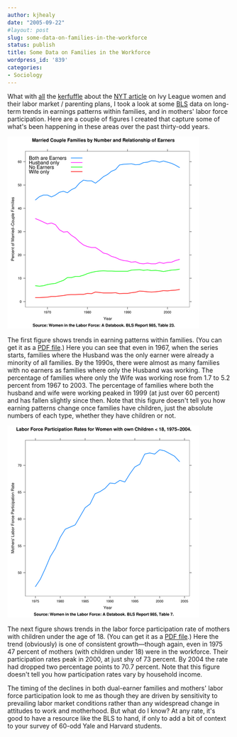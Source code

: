 ```yaml
---
author: kjhealy
date: "2005-09-22"
#layout: post
slug: some-data-on-families-in-the-workforce
status: publish
title: Some Data on Families in the Workforce
wordpress_id: '839'
categories:
- Sociology
---
```


What with [all](http://crookedtimber.org/2005/09/21/selecting-future-moms/) the [kerfuffle](http://crookedtimber.org/2005/09/20/mommy-tracking-the-ivy-leaguers/) about the [NYT article](http://www.nytimes.com/2005/09/20/national/20women.html?ei=5090&en=6a8e0c413c09c249&ex=1284868800&partner=rssuserland&emc=rss&pagewanted=all) on Ivy League women and their labor market / parenting plans, I took a look at some [BLS](http://www.bls.gov/) data on long-term trends in earnings patterns within families, and in mothers' labor force participation. Here are a couple of figures I created that capture some of what's been happening in these areas over the past thirty-odd years.

![image](fe-trends.png)

The first figure shows trends in earning patterns within families. (You can get it as a [PDF file](fe-trends.pdf).) Here you can see that even in 1967, when the series starts, families where the Husband was the only earner were already a minority of all families. By the 1990s, there were almost as many families with no earners as families where only the Husband was working. The percentage of families where only the Wife was working rose from 1.7 to 5.2 percent from 1967 to 2003. The percentage of families where both the husband and wife were working peaked in 1999 (at just over 60 percent) and has fallen slightly since then. Note that this figure doesn't tell you how earning patterns change once families have children, just the absolute numbers of each type, whether they have children or not.

![image](lfpr-trend.png)

The next figure shows trends in the labor force participation rate of mothers with children under the age of 18. (You can get it as a [PDF file](lfpr-trend.pdf).) Here the trend (obviously) is one of consistent growth—though again, even in 1975 47 percent of mothers (with children under 18) were in the workforce. Their participation rates peak in 2000, at just shy of 73 percent. By 2004 the rate had dropped two percentage points to 70.7 percent. Note that this figure doesn't tell you how participation rates vary by household income.

The timing of the declines in both dual-earner families and mothers' labor force participation look to me as though they are driven by sensitivity to prevailing labor market conditions rather than any widespread change in attitudes to work and motherhood. But what do I know? At any rate, it's good to have a resource like the BLS to hand, if only to add a bit of context to your survey of 60-odd Yale and Harvard students.
